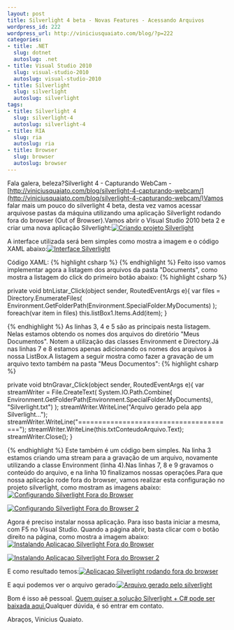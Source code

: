 ```yaml
--- 
layout: post
title: Silverlight 4 beta - Novas Features - Acessando Arquivos
wordpress_id: 222
wordpress_url: http://viniciusquaiato.com/blog/?p=222
categories: 
- title: .NET
  slug: dotnet
  autoslug: .net
- title: Visual Studio 2010
  slug: visual-studio-2010
  autoslug: visual-studio-2010
- title: Silverlight
  slug: silverlight
  autoslug: silverlight
tags: 
- title: Silverlight 4
  slug: silverlight-4
  autoslug: silverlight-4
- title: RIA
  slug: ria
  autoslug: ria
- title: Browser
  slug: browser
  autoslug: browser
---
```



Fala galera, beleza?Silverlight 4 - Capturando WebCam - [http://viniciusquaiato.com/blog/silverlight-4-capturando-webcam/](http://viniciusquaiato.com/blog/silverlight-4-capturando-webcam/)Vamos falar mais um pouco do silverlight 4 beta, desta vez vamos acessar arquivose pastas da máquina utilizando uma aplicação Silverlight rodando fora do browser (Out of Browser).Vamos abrir o Visual Studio 2010 beta 2 e criar uma nova aplicação Silverlight:[![Criando projeto Silverlight](http://viniciusquaiato.com/images_posts/Criando-projeto-Silverlight.jpg "Criando projeto Silverlight")](http://viniciusquaiato.com/images_posts/Criando-projeto-Silverlight.jpg)



A interface utilizada será bem simples como mostra a imagem e o código XAML abaixo:[![Interface Silverlight](http://viniciusquaiato.com/images_posts/Interface-Silverlight.jpg "Interface Silverlight")](http://viniciusquaiato.com/images_posts/Interface-Silverlight.jpg)

Código XAML:
{% highlight csharp %}
            <textbox height="80" horizontalalignment="Left" margin="12,175,0,0" name="txtConteudoArquivo" verticalalignment="Top" width="263" acceptsreturn="True" />            </button>
{% endhighlight %}
Feito isso vamos implementar agora a listagem dos arquivos da pasta "Documents", como mostra a listagem do click do primeiro botão abaixo:
{% highlight csharp %}

private void btnListar_Click(object sender, RoutedEventArgs e){
var files = Directory.EnumerateFiles(                    Environment.GetFolderPath(Environment.SpecialFolder.MyDocuments)                );
foreach(var item in files)        this.listBox1.Items.Add(item);
    }

{% endhighlight %}
As linhas 3, 4 e 5 são as principais nesta listagem. Nelas estamos obtendo os nomes dos arquivos do diretório "Meus Documentos". Notem a utilização das classes Environment e Directory.Já nas linhas 7 e 8 estamos apenas adicionando os nomes dos arquivos à nossa ListBox.A listagem a seguir mostra como fazer a gravação de um arquivo texto também na pasta "Meus Documentos":
{% highlight csharp %}

private void btnGravar_Click(object sender, RoutedEventArgs e){
var streamWriter = File.CreateText(            System.IO.Path.Combine(                Environment.GetFolderPath(Environment.SpecialFolder.MyDocuments), "Silverlight.txt")            );
    streamWriter.WriteLine("Arquivo gerado pela app Silverlight...");
    streamWriter.WriteLine("=======================================");
    streamWriter.WriteLine(this.txtConteudoArquivo.Text);
    streamWriter.Close();
    }



{% endhighlight %}
Este também é um código bem simples. Na linha 3 estamos criando uma stream para a gravação de um arquivo, novamente utilizando a classe Environment (linha 4).Nas linhas 7, 8 e 9 gravamos o conteúdo do arquivo, e na linha 10 finalizamos nossas operações.Para que nossa aplicação rode fora do browser, vamos realizar esta configuração no projeto silverlight, como mostram as imagens abaixo:[![Configurando Silverlight Fora do Browser](http://viniciusquaiato.com/images_posts/Configurando-Silverlight-Fora-do-Browser.jpg "Configurando Silverlight Fora do Browser")](http://viniciusquaiato.com/images_posts/Configurando-Silverlight-Fora-do-Browser.jpg)



[![Configurando Silverlight Fora do Browser 2](http://viniciusquaiato.com/images_posts/Configurando-Silverlight-Fora-do-Browser-2.jpg "Configurando Silverlight Fora do Browser 2")](http://viniciusquaiato.com/images_posts/Configurando-Silverlight-Fora-do-Browser-2.jpg)



Agora é preciso instalar nossa aplicação. Para isso basta iniciar a mesma, com F5 no Visual Studio. Quando a página abrir, basta clicar com o botão direito na página, como mostra a imagem abaixo:[![Instalando Aplicacao Silverlight Fora do Browser](http://viniciusquaiato.com/images_posts/Instalando-Aplicacao-Silverlight-Fora-do-Browser.jpg "Instalando Aplicação Silverlight Fora do Browser")](http://viniciusquaiato.com/images_posts/Instalando-Aplicacao-Silverlight-Fora-do-Browser.jpg)



[![Instalando Aplicacao Silverlight Fora do Browser 2](http://viniciusquaiato.com/images_posts/Instalando-Aplicacao-Silverlight-Fora-do-Browser-2.jpg "Instalando Aplicação Silverlight Fora do Browser 2")](http://viniciusquaiato.com/images_posts/Instalando-Aplicacao-Silverlight-Fora-do-Browser-2.jpg)



E como resultado temos:[![Aplicacao Silverlight rodando fora do browser](http://viniciusquaiato.com/images_posts/Aplicacao-Silverlight-rodando-fora-do-browser.jpg "Aplicacao Silverlight rodando fora do browser")](http://viniciusquaiato.com/images_posts/Aplicacao-Silverlight-rodando-fora-do-browser.jpg)



E aqui podemos ver o arquivo gerado:[![Arquivo gerado pelo silverlight](http://viniciusquaiato.com/images_posts/Arquivo-gerado-pelo-silverlight.jpg "Arquivo gerado pelo silverlight")](http://viniciusquaiato.com/images_posts/Arquivo-gerado-pelo-silverlight.jpg)

Bom é isso aê pessoal. [Quem quiser a solução Silverlight + C# pode ser baixada aqui.](http://www.viniciusquaiato.com/files/codesamples/silverlight4/acessandoArquivos.rar)Qualquer dúvida, é só entrar em contato.

Abraços,
Vinicius Quaiato.
